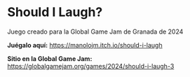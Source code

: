 # Should I Laugh?
Juego creado para la Global Game Jam de Granada de 2024

**Juégalo aquí:** 
https://manolojm.itch.io/should-i-laugh

**Sitio en la Global Game Jam:** 
https://globalgamejam.org/games/2024/should-i-laugh-3
